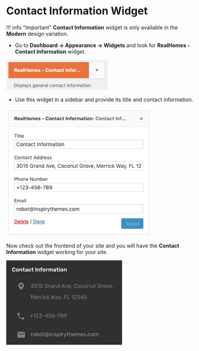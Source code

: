 # Contact Information Widget

!!! info "Important"
    **Contact Information** widget is only available in the **Modern** design variation.

- Go to **Dashboard → Appearance → Widgets** and look for **RealHomes - Contact Information** widget.

![Real Homes Documentation](images/widgets/contact-information-widget.png)

- Use this widget in a sidebar and provide its title and contact information. 

![Real Homes Documentation](images/widgets/contact-information-widget-settings.png)

Now check out the frontend of your site and you will have the **Contact Information** widget working for your site.

![Real Homes Documentation](images/widgets/contact-information-widget-frontend.png)
